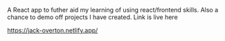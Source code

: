 A React app to futher aid my learning of using react/frontend skills. Also a chance to demo off projects I have created. Link is live here 

https://jack-overton.netlify.app/
